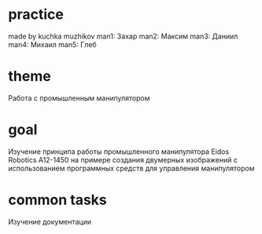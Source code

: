 # practice
made by kuchka muzhikov
man1: Захар
man2: Максим
man3: Даниил
man4: Михаил
man5: Глеб
# theme
Работа с промышленным манипулятором
# goal
Изучение принципа работы промышленного манипулятора Eidos Robotics A12-1450 на примере создания двумерных изображений с использованием программных средств для управления манипулятором
# common tasks
Изучение документации

